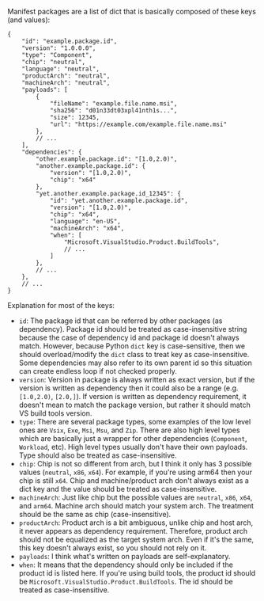 Manifest packages are a list of dict that is basically composed of these keys (and values):

```jsonc
{
    "id": "example.package.id",
    "version": "1.0.0.0",
    "type": "Component",
    "chip": "neutral",
    "language": "neutral",
    "productArch": "neutral",
    "machineArch": "neutral",
    "payloads": [
        {
            "fileName": "example.file.name.msi",
            "sha256": "d01n33dt03xpl41nth1s...",
            "size": 12345,
            "url": "https://example.com/example.file.name.msi"
        },
        // ...
    ],
    "dependencies": {
        "other.example.package.id": "[1.0,2.0)",
        "another.example.package.id": {
            "version": "[1.0,2.0)",
            "chip": "x64"
        },
        "yet.another.example.package.id_12345": {
            "id": "yet.another.example.package.id",
            "version": "[1.0,2.0)",
            "chip": "x64",
            "language": "en-US",
            "machineArch": "x64",
            "when": [
                "Microsoft.VisualStudio.Product.BuildTools",
                // ...
            ]
        },
        // ...
    },
    // ...
}
```

Explanation for most of the keys:

- `id`: The package id that can be referred by other packages (as dependency). Package id should be treated as case-insensitive string because the case of dependency id and package id doesn't always match. However, because Python `dict` key is case-sensitive, then we should overload/modify the `dict` class to treat key as case-insensitive. Some dependencies may also refer to its own parent id so this situation can create endless loop if not checked properly.
- `version`: Version in package is always written as exact version, but if the version is written as dependency then it could also be a range (e.g. `[1.0,2.0)`, `[2.0,]`). If version is written as dependency requirement, it doesn't mean to match the package version, but rather it should match VS build tools version.
- `type`: There are several package types, some examples of the low level ones are `Vsix`, `Exe`, `Msi`, `Msu`, and `Zip`. There are also high level types which are basically just a wrapper for other dependencies (`Component`, `Workload`, etc). High level types usually don't have their own payloads. Type should also be treated as case-insensitive.
- `chip`: Chip is not so different from arch, but I think it only has 3 possible values (`neutral`, `x86`, `x64`). For example, if you're using arm64 then your chip is still `x64`. Chip and machine/product arch don't always exist as a dict key and the value should be treated as case-insensitive.
- `machineArch`: Just like chip but the possible values are `neutral`, `x86`, `x64`, and `arm64`. Machine arch should match your system arch. The treatment should be the same as chip (case-insensitive).
- `productArch`: Product arch is a bit ambiguous, unlike chip and host arch, it never appears as dependency requirement. Therefore, product arch should not be equalized as the target system arch. Even if it's the same, this key doesn't always exist, so you should not rely on it.
- `payloads`: I think what's written on payloads are self-explanatory.
- `when`: It means that the dependency should only be included if the product id is listed here. If you're using build tools, the product id should be `Microsoft.VisualStudio.Product.BuildTools`. The id should be treated as case-insensitive.
